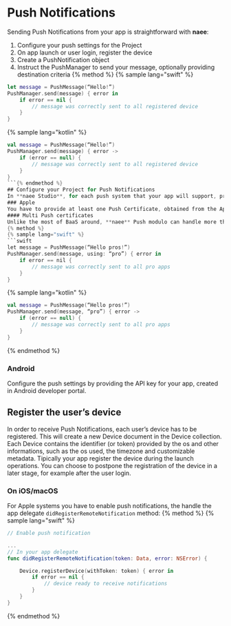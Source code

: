 # Push Notifications
Sending Push Notifications from your app is straightforward with **naee**:
1. Configure your push settings for the Project
2. On app launch or user login, register the device
3. Create a PushNotification object
4. Instruct the PushManager to send your message, optionally providing destination criteria
{% method %}
{% sample lang="swift" %}
```swift
let message = PushMessage(“Hello!”)
PushManager.send(message) { error in
    if error == nil {
        // message was correctly sent to all registered device
    }
}
```
{% sample lang="kotlin" %}
```kotlin
val message = PushMessage(“Hello!”)
PushManager.send(message) { error ->
    if (error == null) {
        // message was correctly sent to all registered device
    }
}
```{% endmethod %}
## Configure your Project for Push Notifications
In **naee Studio**, for each push system that your app will support, provide the credential or certificates.
### Apple
You have to provide at least one Push Certificate, obtained from the Apple Developer Portal.
#### Multi Push certificates
Unlike the most of BaaS around, **naee** Push modulo can handle more than one Apple Push certificate for the same project. Why that? Mainly because of how Apple limits the usage of Push Certificate: each one is linked with one and only one bundle identifier. Say that you have a project that has to be used in two different app (a pro and a client version); if the client version has to send push notifications to the pro edition, you need to configure two different push systems, each one with the appropriate Push Certificate. With **naee** that is not necessary; all you have to do is configure two push profiles and use the preferred one while sending the notification.
{% method %}
{% sample lang="swift" %}
```swift
let message = PushMessage(“Hello pros!”)
PushManager.send(message, using: “pro”) { error in
    if error == nil {
        // message was correctly sent to all pro apps
    }
}
```
{% sample lang="kotlin" %}
```kotlin
val message = PushMessage(“Hello pros!”)
PushManager.send(message, “pro”) { error ->
    if (error == null) {
        // message was correctly sent to all pro apps
    }
}
```
{% endmethod %}
### Android
Configure the push settings by providing the API key for your app, created in Android developer portal. 
## Register the user’s device
In order to receive Push Notifications, each user’s device has to be registered. This will create a new Device document in the Device collection. Each Device contains the identifier (or token) provided by the os and other informations, such as the os used, the timezone and customizable metadata. 
Tipically your app register the device during the launch operations. You can choose to postpone the registration of the device in a later stage, for example after the user login.
### On iOS/macOS 
For Apple systems you have to enable push notifications, the handle the app delegate `didRegisterRemoteNotification` method:
{% method %}
{% sample lang="swift" %}
```swift
// Enable push notification

...
// In your app delegate
func didRegisterRemoteNotification(token: Data, error: NSError) {

    Device.registerDevice(withToken: token) { error in
        if error == nil {
            // device ready to receive notifications
        }
    }
}
```
{% endmethod %}
